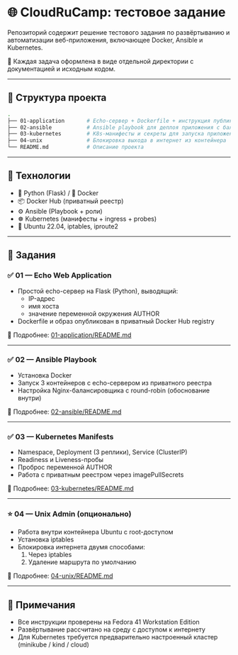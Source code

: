 # 🌐 CloudRuCamp: тестовое задание

Репозиторий содержит решение тестового задания по развёртыванию и автоматизации веб-приложения, включающее Docker, Ansible и Kubernetes.  

📁 Каждая задача оформлена в виде отдельной директории с документацией и исходным кодом.

---

## 📂 Структура проекта
```bash
.
├── 01-application       # Echo-сервер + Dockerfile + инструкция публикации
├── 02-ansible           # Ansible playbook для деплоя приложения с балансировкой
├── 03-kubernetes        # K8s-манифесты и секреты для запуска приложения
├── 04-unix              # Блокировка выхода в интернет из контейнера
└── README.md            # Описание проекта
```
---

## 🔧 Технологии

- 🐍 Python (Flask) / 🐳 Docker
- 📦 Docker Hub (приватный реестр)
- ⚙️ Ansible (Playbook + роли)
- ☸️ Kubernetes (манифесты + ingress + probes)
- 🧪 Ubuntu 22.04, iptables, iproute2

---

## 📌 Задания

### ✅ 01 — Echo Web Application

- Простой echo-сервер на Flask (Python), выводящий:
  - IP-адрес
  - имя хоста
  - значение переменной окружения AUTHOR
- Dockerfile и образ опубликован в приватный Docker Hub registry

📄 Подробнее: [01-application/README.md](./01-application/README.md)

---

### ✅ 02 — Ansible Playbook

- Установка Docker
- Запуск 3 контейнеров с echo-сервером из приватного реестра
- Настройка Nginx-балансировщика с round-robin (обоснование внутри)

📄 Подробнее: [02-ansible/README.md](./02-ansible/README.md)

---

### ✅ 03 — Kubernetes Manifests

- Namespace, Deployment (3 реплики), Service (ClusterIP)
- Readiness и Liveness-пробы
- Проброс переменной AUTHOR
- Работа с приватным реестром через imagePullSecrets

📄 Подробнее: [03-kubernetes/README.md](./03-kubernetes/README.md)

---

### ⭐️ 04 — Unix Admin (опционально)

- Работа внутри контейнера Ubuntu с root-доступом
- Установка iptables
- Блокировка интернета двумя способами:
  1. Через iptables
  2. Удаление маршрута по умолчанию

📄 Подробнее: [04-unix/README.md](./04-unix/README.md)

---

## 📢 Примечания

- Все инструкции проверены на Fedora 41 Workstation Edition
- Развёртывание рассчитано на среду с доступом к интернету
- Для Kubernetes требуется предварительно настроенный кластер (minikube / kind / cloud)
